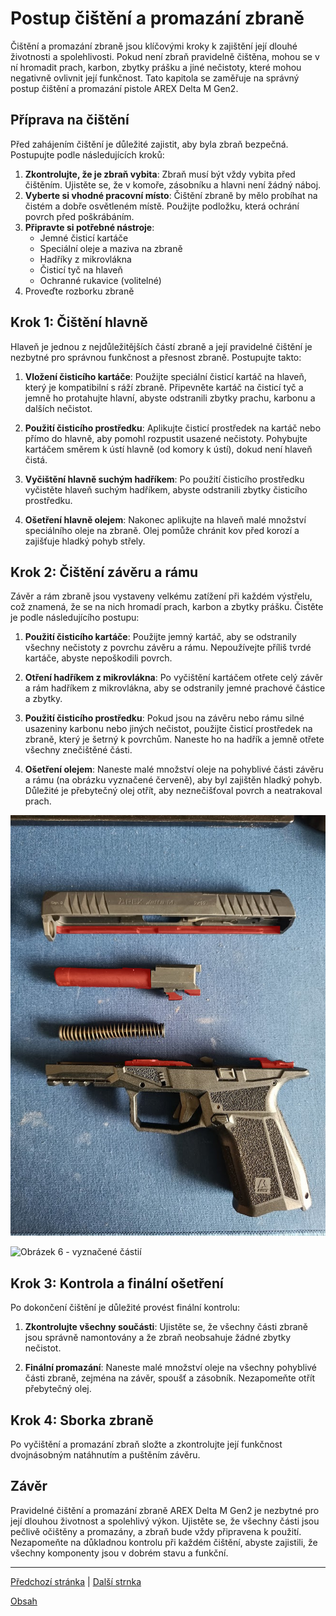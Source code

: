 # Postup čištění a promazání zbraně

Čištění a promazání zbraně jsou klíčovými kroky k zajištění její dlouhé životnosti a spolehlivosti. Pokud není zbraň pravidelně čištěna, mohou se v ní hromadit prach, karbon, zbytky prášku a jiné nečistoty, které mohou negativně ovlivnit její funkčnost. Tato kapitola se zaměřuje na správný postup čištění a promazání pistole AREX Delta M Gen2.

## Příprava na čištění

Před zahájením čištění je důležité zajistit, aby byla zbraň bezpečná. Postupujte podle následujících kroků:

1. **Zkontrolujte, že je zbraň vybita**: Zbraň musí být vždy vybita před čištěním. Ujistěte se, že v komoře, zásobníku a hlavni není žádný náboj.
2. **Vyberte si vhodné pracovní místo**: Čištění zbraně by mělo probíhat na čistém a dobře osvětleném místě. Použijte podložku, která ochrání povrch před poškrábáním.
3. **Připravte si potřebné nástroje**:
   - Jemné čisticí kartáče
   - Speciální oleje a maziva na zbraně
   - Hadříky z mikrovlákna
   - Čisticí tyč na hlaveň
   - Ochranné rukavice (volitelné)
4. Proveďte rozborku zbraně 

## Krok 1: Čištění hlavně

Hlaveň je jednou z nejdůležitějších částí zbraně a její pravidelné čištění je nezbytné pro správnou funkčnost a přesnost zbraně. Postupujte takto:

1. **Vložení čisticího kartáče**: Použijte speciální čisticí kartáč na hlaveň, který je kompatibilní s ráží zbraně. Připevněte kartáč na čisticí tyč a jemně ho protahujte hlavní, abyste odstranili zbytky prachu, karbonu a dalších nečistot.
   
2. **Použití čisticího prostředku**: Aplikujte čisticí prostředek na kartáč nebo přímo do hlavně, aby pomohl rozpustit usazené nečistoty. Pohybujte kartáčem směrem k ústí hlavně (od komory k ústí), dokud není hlaveň čistá.

3. **Vyčištění hlavně suchým hadříkem**: Po použití čisticího prostředku vyčistěte hlaveň suchým hadříkem, abyste odstranili zbytky čisticího prostředku.

4. **Ošetření hlavně olejem**: Nakonec aplikujte na hlaveň malé množství speciálního oleje na zbraně. Olej pomůže chránit kov před korozí a zajišťuje hladký pohyb střely.

## Krok 2: Čištění závěru a rámu

Závěr a rám zbraně jsou vystaveny velkému zatížení při každém výstřelu, což znamená, že se na nich hromadí prach, karbon a zbytky prášku. Čistěte je podle následujícího postupu:

1. **Použití čisticího kartáče**: Použijte jemný kartáč, aby se odstranily všechny nečistoty z povrchu závěru a rámu. Nepoužívejte příliš tvrdé kartáče, abyste nepoškodili povrch.

2. **Otření hadříkem z mikrovlákna**: Po vyčištění kartáčem otřete celý závěr a rám hadříkem z mikrovlákna, aby se odstranily jemné prachové částice a zbytky.

3. **Použití čisticího prostředku**: Pokud jsou na závěru nebo rámu silné usazeniny karbonu nebo jiných nečistot, použijte čisticí prostředek na zbraně, který je šetrný k povrchům. Naneste ho na hadřík a jemně otřete všechny znečištěné části.

4. **Ošetření olejem**: Naneste malé množství oleje na pohyblivé části závěru a rámu (na obrázku vyznačené červeně), aby byl zajištěn hladký pohyb. Důležité je přebytečný olej otřít, aby neznečišťoval povrch a neatrakoval prach.

![Obrázek 5 - Vyznačené časti](img/05Oil.jpg)

![Obrázek 6 - vyznačené částií](img/06Oil.jpg)

## Krok 3: Kontrola a finální ošetření

Po dokončení čištění je důležité provést finální kontrolu:

1. **Zkontrolujte všechny součásti**: Ujistěte se, že všechny části zbraně jsou správně namontovány a že zbraň neobsahuje žádné zbytky nečistot.

2. **Finální promazání**: Naneste malé množství oleje na všechny pohyblivé části zbraně, zejména na závěr, spoušť a zásobník. Nezapomeňte otřít přebytečný olej.

## Krok 4: Sborka zbraně 

Po vyčištění a promazání zbraň složte a zkontrolujte její funkčnost dvojnásobným natáhnutím a puštěním závěru.

## Závěr

Pravidelné čištění a promazání zbraně AREX Delta M Gen2 je nezbytné pro její dlouhou životnost a spolehlivý výkon. Ujistěte se, že všechny části jsou pečlivě očištěny a promazány, a zbraň bude vždy připravena k použití. Nezapomeňte na důkladnou kontrolu při každém čištění, abyste zajistili, že všechny komponenty jsou v dobrém stavu a funkční.


---

[Předchozí stránka](README.md) |  [Další strnka](02function.md)

[Obsah](README.md)